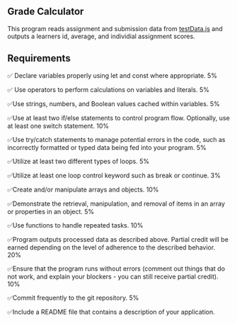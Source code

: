 Grade Calculator
---

This program reads assignment and submission data from [testData.js](src/testData.js)  and outputs a learners id, average, and individial assignment scores.





Requirements
---

&#9989; Declare variables properly using let and const where appropriate. 5%

&#9989; Use operators to perform calculations on variables and literals. 5%

&#9989;Use strings, numbers, and Boolean values cached within variables. 5%

&#9989;Use at least two if/else statements to control program flow. Optionally, use at least one switch statement. 10%

&#9989;Use try/catch statements to manage potential errors in the code, such as incorrectly formatted or typed data being fed into your program. 5%

&#9989;Utilize at least two different types of  loops. 5%

&#9989;Utilize at least one loop control keyword such as break or continue. 3%

&#9989;Create and/or manipulate arrays and objects. 10%

&#9989;Demonstrate the retrieval, manipulation, and removal of  items in an array or properties in an object. 5%

&#9989;Use functions to handle repeated tasks. 10%

&#9989;Program outputs processed data as described above. Partial credit will be earned depending on the level of  adherence to the described behavior. 20%

&#9989;Ensure that the program runs without errors (comment out things that do not work, and explain your blockers - you can still receive partial credit). 10%

&#9989;Commit frequently to the git repository. 5%

&#9989;Include a README file that contains a description of  your application.